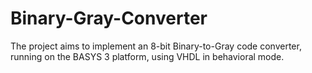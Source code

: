 # Binary-Gray-Converter
The project aims to implement an 8-bit Binary-to-Gray code converter, running on the BASYS 3 platform, using VHDL in behavioral  mode.
